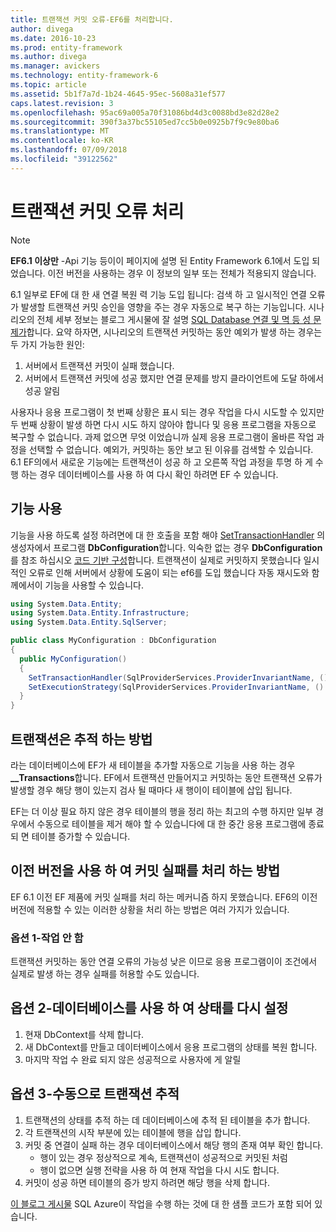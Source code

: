 ```yaml
---
title: 트랜잭션 커밋 오류-EF6를 처리합니다.
author: divega
ms.date: 2016-10-23
ms.prod: entity-framework
ms.author: divega
ms.manager: avickers
ms.technology: entity-framework-6
ms.topic: article
ms.assetid: 5b1f7a7d-1b24-4645-95ec-5608a31ef577
caps.latest.revision: 3
ms.openlocfilehash: 95ac69a005a70f31086bd4d3c0088bd3e82d28e2
ms.sourcegitcommit: 390f3a37bc55105ed7cc5b0e0925b7f9c9e80ba6
ms.translationtype: MT
ms.contentlocale: ko-KR
ms.lasthandoff: 07/09/2018
ms.locfileid: "39122562"
---
```

# <a name="handling-transaction-commit-failures"></a>트랜잭션 커밋 오류 처리
> [!NOTE]
> **EF6.1 이상만** -Api 기능 등이이 페이지에 설명 된 Entity Framework 6.1에서 도입 되었습니다. 이전 버전을 사용하는 경우 이 정보의 일부 또는 전체가 적용되지 않습니다.  

6.1 일부로 EF에 대 한 새 연결 복원 력 기능 도입 됩니다: 검색 하 고 일시적인 연결 오류가 발생할 트랜잭션 커밋 승인을 영향을 주는 경우 자동으로 복구 하는 기능입니다. 시나리오의 전체 세부 정보는 블로그 게시물에 잘 설명 [SQL Database 연결 및 멱 등 성 문제가](http://blogs.msdn.com/b/adonet/archive/2013/03/11/sql-database-connectivity-and-the-idempotency-issue.aspx)합니다.  요약 하자면, 시나리오의 트랜잭션 커밋하는 동안 예외가 발생 하는 경우는 두 가지 가능한 원인:  

1. 서버에서 트랜잭션 커밋이 실패 했습니다.
2. 서버에서 트랜잭션 커밋에 성공 했지만 연결 문제를 방지 클라이언트에 도달 하에서 성공 알림  

사용자나 응용 프로그램이 첫 번째 상황은 표시 되는 경우 작업을 다시 시도할 수 있지만 두 번째 상황이 발생 하면 다시 시도 하지 않아야 합니다 및 응용 프로그램을 자동으로 복구할 수 없습니다. 과제 없으면 무엇 이었습니까 실제 응용 프로그램이 올바른 작업 과정을 선택할 수 없습니다. 예외가, 커밋하는 동안 보고 된 이유를 검색할 수 있습니다. 6.1 EF의에서 새로운 기능에는 트랜잭션이 성공 하 고 오른쪽 작업 과정을 투명 하 게 수행 하는 경우 데이터베이스를 사용 하 여 다시 확인 하려면 EF 수 있습니다.  

## <a name="using-the-feature"></a>기능 사용  

기능을 사용 하도록 설정 하려면에 대 한 호출을 포함 해야 [SetTransactionHandler](https://msdn.microsoft.com/library/system.data.entity.dbconfiguration.setdefaulttransactionhandler.aspx) 의 생성자에서 프로그램 **DbConfiguration**합니다. 익숙한 없는 경우 **DbConfiguration**를 참조 하십시오 [코드 기반 구성](~/ef6/fundamentals/configuring/code-based.md)합니다. 트랜잭션이 실제로 커밋하지 못했습니다 일시적인 오류로 인해 서버에서 상황에 도움이 되는 ef6를 도입 했습니다 자동 재시도와 함께에서이 기능을 사용할 수 있습니다.  

``` csharp
using System.Data.Entity;
using System.Data.Entity.Infrastructure;
using System.Data.Entity.SqlServer;

public class MyConfiguration : DbConfiguration  
{
  public MyConfiguration()  
  {  
    SetTransactionHandler(SqlProviderServices.ProviderInvariantName, () => new CommitFailureHandler());  
    SetExecutionStrategy(SqlProviderServices.ProviderInvariantName, () => new SqlAzureExecutionStrategy());  
  }  
}
```  

## <a name="how-transactions-are-tracked"></a>트랜잭션은 추적 하는 방법  

라는 데이터베이스에 EF가 새 테이블을 추가할 자동으로 기능을 사용 하는 경우 **__Transactions**합니다. EF에서 트랜잭션 만들어지고 커밋하는 동안 트랜잭션 오류가 발생할 경우 해당 행이 있는지 검사 될 때마다 새 행이이 테이블에 삽입 됩니다.  

EF는 더 이상 필요 하지 않은 경우 테이블의 행을 정리 하는 최고의 수행 하지만 일부 경우에서 수동으로 테이블을 제거 해야 할 수 있습니다에 대 한 중간 응용 프로그램에 종료 되 면 테이블 증가할 수 있습니다.  

## <a name="how-to-handle-commit-failures-with-previous-versions"></a>이전 버전을 사용 하 여 커밋 실패를 처리 하는 방법

EF 6.1 이전 EF 제품에 커밋 실패를 처리 하는 메커니즘 하지 못했습니다. EF6의 이전 버전에 적용할 수 있는 이러한 상황을 처리 하는 방법은 여러 가지가 있습니다.  

### <a name="option-1---do-nothing"></a>옵션 1-작업 안 함  

트랜잭션 커밋하는 동안 연결 오류의 가능성 낮은 이므로 응용 프로그램이이 조건에서 실제로 발생 하는 경우 실패를 허용할 수도 있습니다.  

## <a name="option-2---use-the-database-to-reset-state"></a>옵션 2-데이터베이스를 사용 하 여 상태를 다시 설정  

1. 현재 DbContext를 삭제 합니다.  
2. 새 DbContext를 만들고 데이터베이스에서 응용 프로그램의 상태를 복원 합니다.  
3. 마지막 작업 수 완료 되지 않은 성공적으로 사용자에 게 알릴  

## <a name="option-3---manually-track-the-transaction"></a>옵션 3-수동으로 트랜잭션 추적  

1. 트랜잭션의 상태를 추적 하는 데 데이터베이스에 추적 된 테이블을 추가 합니다.  
2. 각 트랜잭션의 시작 부분에 있는 테이블에 행을 삽입 합니다.  
3. 커밋 중 연결이 실패 하는 경우 데이터베이스에서 해당 행의 존재 여부 확인 합니다.  
    - 행이 있는 경우 정상적으로 계속, 트랜잭션이 성공적으로 커밋된 처럼  
    - 행이 없으면 실행 전략을 사용 하 여 현재 작업을 다시 시도 합니다.  
4. 커밋이 성공 하면 테이블의 증가 방지 하려면 해당 행을 삭제 합니다.  

[이 블로그 게시물](http://blogs.msdn.com/b/adonet/archive/2013/03/11/sql-database-connectivity-and-the-idempotency-issue.aspx) SQL Azure이 작업을 수행 하는 것에 대 한 샘플 코드가 포함 되어 있습니다.  
